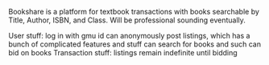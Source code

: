 Bookshare is a platform for textbook transactions with books searchable 
by Title, Author, ISBN, and Class.  Will be professional sounding 
eventually.

User stuff:
	log in with gmu id
	can anonymously post listings, which has a bunch of complicated 
	features and stuff
	can search for books and such
	can bid on books
Transaction stuff:
	listings remain indefinite until bidding
